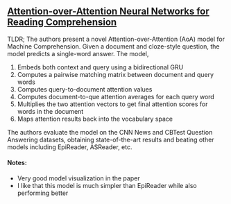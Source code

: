 ## [Attention-over-Attention Neural Networks for Reading Comprehension](https://arxiv.org/abs/1607.04423)

TLDR; The authors present a novel Attention-over-Attention (AoA) model for Machine Comprehension. Given a document and cloze-style question, the model predicts a single-word answer. The model,

1. Embeds both context and query using a bidirectional GRU
2. Computes a pairwise matching matrix between document and query words
3. Computes query-to-document attention values
4. Computes document-to-que attention averages for each query word
5. Multiplies the two attention vectors to get final attention scores for words in the document
6. Maps attention results back into the vocabulary space

The authors evaluate the model on the CNN News and CBTest Question Answering datasets, obtaining state-of-the-art results and beating other models including EpiReader, ASReader, etc.


#### Notes:

- Very good model visualization in the paper
- I like that this model is much simpler than EpiReader while also performing better